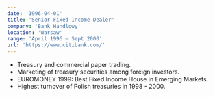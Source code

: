 ```yaml
---
date: '1996-04-01'
title: 'Senior Fixed Income Dealer'
company: 'Bank Handlowy'
location: 'Warsaw'
range: 'April 1996 – Sept 2000'
url: 'https://www.citibank.com/'
---
```


- Treasury and commercial paper trading.
- Marketing of treasury securities among foreign investors.
- EUROMONEY 1999: Best Fixed Income House in Emerging Markets.
- Highest turnover of Polish treasuries in 1998 - 2000.
